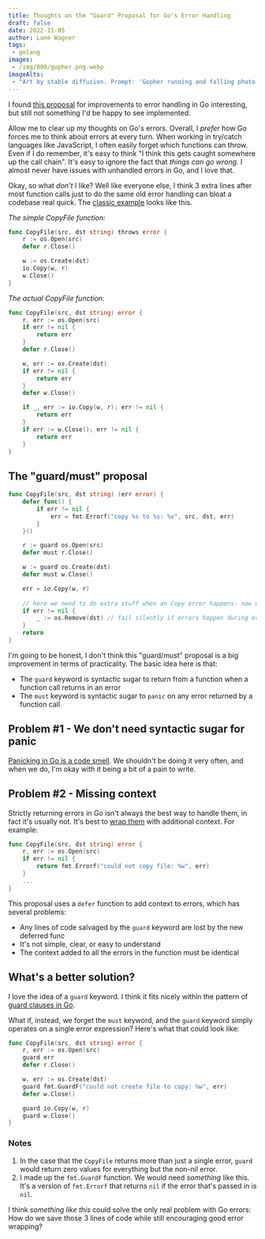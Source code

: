 ```yaml
---
title: Thoughts on the "Guard" Proposal for Go's Error Handling
draft: false
date: 2022-11-05
author: Lane Wagner
tags:
 - golang
images:
 - /img/800/gopher.png.webp
imageAlts:
 - "Art by stable diffusion. Prompt: 'Gopher running and falling photo 4k'"
---
```


I found [this proposal](https://github.com/golang/go/issues/31442) for improvements to error handling in Go interesting, but still not something I'd be happy to see implemented.

Allow me to clear up my thoughts on Go's errors. Overall, I *prefer* how Go forces me to think about errors at every turn. When working in try/catch languages like JavaScript, I often easily forget which functions can throw. Even if I do remember, it's easy to think "I think this gets caught somewhere up the call chain". It's easy to ignore the fact that *things can go wrong*. I almost never have issues with unhandled errors in Go, and I love that.

Okay, so what *don't* I like? Well like everyone else, I think 3 extra lines after most function calls just to do the same old error handling can bloat a codebase real quick. The [classic example](https://go.googlesource.com/proposal/+/master/design/go2draft-error-handling-overview.md) looks like this.

*The simple CopyFile function:*

```go
func CopyFile(src, dst string) throws error {
	r := os.Open(src)
	defer r.Close()

	w := os.Create(dst)
	io.Copy(w, r)
	w.Close()
}
```

*The actual CopyFile function:*

```go
func CopyFile(src, dst string) error {
	r, err := os.Open(src)
	if err != nil {
		return err
	}
	defer r.Close()

	w, err := os.Create(dst)
	if err != nil {
		return err
	}
	defer w.Close()

	if _, err := io.Copy(w, r); err != nil {
		return err
	}
	if err := w.Close(); err != nil {
		return err
	}
}
```

## The "guard/must" proposal

```go
func CopyFile(src, dst string) (err error) {
	defer func() {
		if err != nil {
			err = fmt.Errorf("copy %s to %s: %v", src, dst, err)
		}
	}()

	r := guard os.Open(src) 
	defer must r.Close()		

	w := guard os.Create(dst)
	defer must w.Close()

	err = io.Copy(w, r)
	
	// here we need to do extra stuff when an Copy error happens: now we must use the 'normal' error handling method, and cannot use guard or must
	if err != nil { 
		_ := os.Remove(dst) // fail silently if errors happen during error handling
	}
	return
}
```

I'm going to be honest, I don't think this "guard/must" proposal is a big improvement in terms of practicality. The basic idea here is that:

* The `guard` keyword is syntactic sugar to return from a function when a function call returns in an error
* The `must` keyword is syntactic sugar to `panic` on any error returned by a function call

## Problem #1 - We don't need syntactic sugar for panic

[Panicking in Go is a code smell](https://go.dev/doc/effective_go#panic). We shouldn't be doing it very often, and when we do, I'm okay with it being a bit of a pain to write.

## Problem #2 - Missing context

Strictly returning errors in Go isn't always the best way to handle them, in fact it's usually not. It's best to [wrap them](https://blog.boot.dev/golang/wrapping-errors-in-go-how-to-handle-nested-errors/) with additional context. For example:

```go
func CopyFile(src, dst string) error {
    r, err := os.Open(src)
    if err != nil {
        return fmt.Errorf("could not copy file: %w", err)
    }
    ...
}
```

This proposal uses a `defer` function to add context to errors, which has several problems:

* Any lines of code salvaged by the `guard` keyword are lost by the new deferred func
* It's not simple, clear, or easy to understand
* The context added to all the errors in the function must be identical

## What's a better solution?

I love the idea of a `guard` keyword. I think it fits nicely within the pattern of [guard clauses in Go](https://blog.boot.dev/clean-code/guard-clauses/).

What if, instead, we forget the `must` keyword, and the `guard` keyword simply operates on a single error expression? Here's what that could look like:

```go
func CopyFile(src, dst string) error {
	r, err := os.Open(src)
	guard err
	defer r.Close()

	w, err := os.Create(dst)
	guard fmt.GuardF("could not create file to copy: %w", err)
	defer w.Close()

	guard io.Copy(w, r)
	guard w.Close()
}
```

### Notes

1. In the case that the `CopyFile` returns more than just a single error, `guard` would return zero values for everything but the non-nil error.
2. I made up the `fmt.GuardF` function. We would need *something* like this. It's a version of `fmt.Errorf` that returns `nil` if the error that's passed in is `nil`.

I think *something like this* could solve the only real problem with Go errors: How do we save those 3 lines of code while still encouraging good error wrapping?
